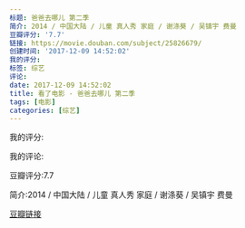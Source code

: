 ```yaml
---
标题: 爸爸去哪儿 第二季
简介: 2014 / 中国大陆 / 儿童 真人秀 家庭 / 谢涤葵 / 吴镇宇 费曼
豆瓣评分: '7.7'
链接: https://movie.douban.com/subject/25826679/
创建时间: '2017-12-09 14:52:02'
我的评分:
标签: 综艺
评论:
date: 2017-12-09 14:52:02
title: 看了电影 - 爸爸去哪儿 第二季
tags: [电影]
categories: [综艺]
---
```


我的评分:

我的评论:

豆瓣评分:7.7

简介:2014 / 中国大陆 / 儿童 真人秀 家庭 / 谢涤葵 / 吴镇宇 费曼

[豆瓣链接](https://movie.douban.com/subject/25826679/)

